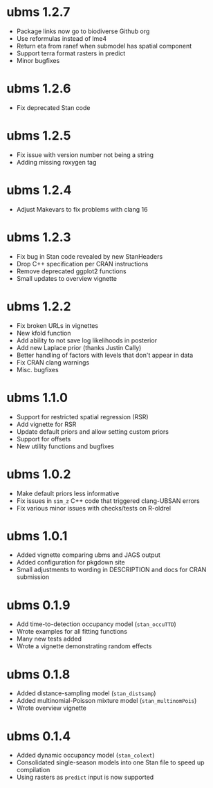 # ubms 1.2.7

* Package links now go to biodiverse Github org
* Use reformulas instead of lme4
* Return eta from ranef when submodel has spatial component
* Support terra format rasters in predict
* Minor bugfixes

# ubms 1.2.6

* Fix deprecated Stan code

# ubms 1.2.5

* Fix issue with version number not being a string
* Adding missing roxygen tag

# ubms 1.2.4

* Adjust Makevars to fix problems with clang 16

# ubms 1.2.3

* Fix bug in Stan code revealed by new StanHeaders
* Drop C++ specification per CRAN instructions
* Remove deprecated ggplot2 functions
* Small updates to overview vignette

# ubms 1.2.2

* Fix broken URLs in vignettes
* New kfold function
* Add ability to not save log likelihoods in posterior
* Add new Laplace prior (thanks Justin Cally)
* Better handling of factors with levels that don't appear in data
* Fix CRAN clang warnings
* Misc. bugfixes

# ubms 1.1.0

* Support for restricted spatial regression (RSR)
* Add vignette for RSR
* Update default priors and allow setting custom priors
* Support for offsets
* New utility functions and bugfixes

# ubms 1.0.2

* Make default priors less informative
* Fix issues in `sim_z` C++ code that triggered clang-UBSAN errors
* Fix various minor issues with checks/tests on R-oldrel 

# ubms 1.0.1

* Added vignette comparing ubms and JAGS output
* Added configuration for pkgdown site
* Small adjustments to wording in DESCRIPTION and docs for CRAN submission

# ubms 0.1.9

* Add time-to-detection occupancy model (`stan_occuTTD`)
* Wrote examples for all fitting functions
* Many new tests added
* Wrote a vignette demonstrating random effects

# ubms 0.1.8

* Added distance-sampling model (`stan_distsamp`)
* Added multinomial-Poisson mixture model (`stan_multinomPois`)
* Wrote overview vignette

# ubms 0.1.4

* Added dynamic occupancy model (`stan_colext`)
* Consolidated single-season models into one Stan file to speed up compilation
* Using rasters as `predict` input is now supported
